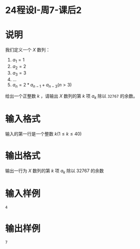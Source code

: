 # 24程设I-周7-课后2

# 说明

我们定义一个 $X$ 数列：

1. $a_1=1$
2. $a_2=2$
3. $a_3=3$
4. ...
5. $a_n=2*a_{n-1}+a_{n-3}(n>3)$

给出一个正整数 $k$ ，请输出 $X$ 数列的第 $k$ 项 $a_k$ 除以 `32767` 的余数。

# 输入格式

输入的第一行是一个整数 $k(1\le k \le40)$

# 输出格式

输出一行为 $X$ 数列的第 $k$ 项 $a_k$ 除以 $32767$ 的余数

# 输入样例

```
4
```

# 输出样例

```
7
```


